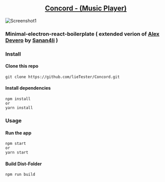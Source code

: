 <h2 align="center">
<a href="https://drive.google.com/file/d/1ihD8RPjMB6Iz3auskRE4LQ5ELV8zu2Ct/view?usp=sharing">Concord - (Music Player)</a>
</h2>

![Screenshot1]("assets/Screenshot1.png")

### Minimal-electron-react-boilerplate ( extended verion of [Alex Devero](https://github.com/alexdevero) by [Sanan4li](https://github.com/Sanan4li) )

### Install

#### Clone this repo

```
git clone https://github.com/lieTester/Concord.git
```

#### Install dependencies

```
npm install
or
yarn install
```

### Usage

#### Run the app

```
npm start
or
yarn start
```

#### Build Dist-Folder

```
npm run build
```
